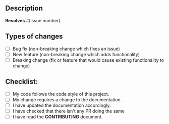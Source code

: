 <!--- Provide a general summary of your changes in the Title above -->

<!--- Add the prefix [FIX: #(issue number)] or [FEATURE] to the Title -->

## Description
<!--- Describe your changes in detail -->
**Resolves** #(issue number) <!--- Delete if not a issue fix-->

## Types of changes
- [ ] Bug fix (non-breaking change which fixes an issue)
- [ ] New feature (non-breaking change which adds functionality)
- [ ] Breaking change (fix or feature that would cause existing functionality to change)

## Checklist:
<!--- If you're unsure about any of these, don't hesitate to ask. We're here to help! -->
- [ ] My code follows the code style of this project.
- [ ] My change requires a change to the documentation.
- [ ] I have updated the documentation accordingly.
- [ ] I have checked that there isn't any PR doing the same
- [ ] I have read the **CONTRIBUTING** document.

